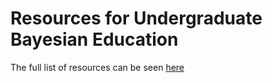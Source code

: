 # Resources for Undergraduate Bayesian Education

The full list of resources can be seen [here](https://mdogucu.github.io/undergrad-bayes/list.html)
